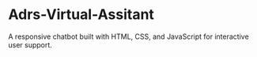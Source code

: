 # Adrs-Virtual-Assitant
A responsive chatbot built with HTML, CSS, and JavaScript for interactive user support.
